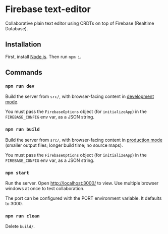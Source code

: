 # Firebase text-editor

Collaborative plain text editor using CRDTs on top of Firebase (Realtime Database).

## Installation

First, install [Node.js](https://nodejs.org/). Then run `npm i`.

## Commands

### `npm run dev`

Build the server from `src/`, with browser-facing content in [development mode](https://webpack.js.org/guides/development/).

You must pass the `FirebaseOptions` object (for `initializeApp`) in the `FIREBASE_CONFIG` env var, as a JSON string.

### `npm run build`

Build the server from `src/`, with browser-facing content in [production mode](https://webpack.js.org/guides/production/) (smaller output files; longer build time; no source maps).

You must pass the `FirebaseOptions` object (for `initializeApp`) in the `FIREBASE_CONFIG` env var, as a JSON string.

### `npm start`

Run the server. Open [http://localhost:3000/](http://localhost:3000/) to view. Use multiple browser windows at once to test collaboration.

The port can be configured with the PORT environment variable. It defaults to 3000.

### `npm run clean`

Delete `build/`.

